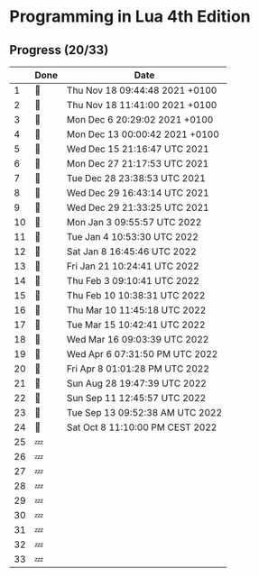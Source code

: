 # Programming in Lua 4th Edition

## Progress (20/33)

|     | Done    | Date                            |
| --- | ------- | ----                            |
| 1   | :bell:  | Thu Nov 18 09:44:48 2021 +0100  |
| 2   | :bell:  | Thu Nov 18 11:41:00 2021 +0100  |
| 3   | :bell:  | Mon Dec 6 20:29:02 2021 +0100   |
| 4   | :bell:  | Mon Dec 13 00:00:42 2021 +0100  |
| 5   | :bell:  | Wed Dec 15 21:16:47 UTC 2021    |
| 6   | :bell:  | Mon Dec 27 21:17:53 UTC 2021    |
| 7   | :bell:  | Tue Dec 28 23:38:53 UTC 2021    |
| 8   | :bell:  | Wed Dec 29 16:43:14 UTC 2021    |
| 9   | :bell:  | Wed Dec 29 21:33:25 UTC 2021    |
| 10  | :bell:  | Mon Jan  3 09:55:57 UTC 2022    |
| 11  | :bell:  | Tue Jan  4 10:53:30 UTC 2022    |
| 12  | :bell:  | Sat Jan  8 16:45:46 UTC 2022    |
| 13  | :bell:  | Fri Jan 21 10:24:41 UTC 2022    |
| 14  | :bell:  | Thu Feb  3 09:10:41 UTC 2022    |
| 15  | :bell:  | Thu Feb 10 10:38:31 UTC 2022    |
| 16  | :bell:  | Thu Mar 10 11:45:18 UTC 2022    |
| 17  | :bell:  | Tue Mar 15 10:42:41 UTC 2022    |
| 18  | :bell:  | Wed Mar 16 09:03:39 UTC 2022    |
| 19  | :bell:  | Wed Apr  6 07:31:50 PM UTC 2022 |
| 20  | :bell:  | Fri Apr  8 01:01:28 PM UTC 2022 |
| 21  | :bell:  | Sun Aug 28 19:47:39 UTC 2022    |
| 22  | :bell:  | Sun Sep 11 12:45:57 UTC 2022    |
| 23  | :bell:  | Tue Sep 13 09:52:38 AM UTC 2022 |
| 24  | :bell:  | Sat Oct  8 11:10:00 PM CEST 2022|
| 25  | :zzz:   |                                 |
| 26  | :zzz:   |                                 |
| 27  | :zzz:   |                                 |
| 28  | :zzz:   |                                 |
| 29  | :zzz:   |                                 |
| 30  | :zzz:   |                                 |
| 31  | :zzz:   |                                 |
| 32  | :zzz:   |                                 |
| 33  | :zzz:   |                                 |
